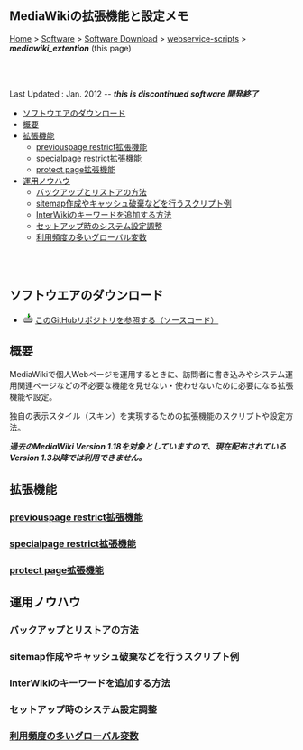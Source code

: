 ## MediaWikiの拡張機能と設定メモ<!-- omit in toc -->

[Home](https://oasis3855.github.io/webpage/) > [Software](https://oasis3855.github.io/webpage/software/index.html) > [Software Download](https://oasis3855.github.io/webpage/software/software-download.html) > [webservice-scripts](../README.md) > ***mediawiki_extention*** (this page)

<br />
<br />

Last Updated : Jan. 2012 -- ***this is discontinued software 開発終了***

- [ソフトウエアのダウンロード](#ソフトウエアのダウンロード)
- [概要](#概要)
- [拡張機能](#拡張機能)
  - [previouspage restrict拡張機能](#previouspage-restrict拡張機能)
  - [specialpage restrict拡張機能](#specialpage-restrict拡張機能)
  - [protect page拡張機能](#protect-page拡張機能)
- [運用ノウハウ](#運用ノウハウ)
  - [バックアップとリストアの方法](#バックアップとリストアの方法)
  - [sitemap作成やキャッシュ破棄などを行うスクリプト例](#sitemap作成やキャッシュ破棄などを行うスクリプト例)
  - [InterWikiのキーワードを追加する方法](#interwikiのキーワードを追加する方法)
  - [セットアップ時のシステム設定調整](#セットアップ時のシステム設定調整)
  - [利用頻度の多いグローバル変数](#利用頻度の多いグローバル変数)

<br />
<br />

## ソフトウエアのダウンロード

- ![download icon](../readme_pics/soft-ico-download-darkmode.gif)   [このGitHubリポジトリを参照する（ソースコード）](../mediawiki_extention/) 

## 概要

MediaWikiで個人Webページを運用するときに、訪問者に書き込みやシステム運用関連ページなどの不必要な機能を見せない・使わせないために必要になる拡張機能や設定。

独自の表示スタイル（スキン）を実現するための拡張機能のスクリプトや設定方法。

***過去のMediaWiki Version 1.18を対象としていますので、現在配布されている Version 1.3以降では利用できません。***

## 拡張機能

### [previouspage restrict拡張機能](readme_documents/previouspage_restrict.md)

### [specialpage restrict拡張機能](readme_documents/specialpage_restrict.md)

### [protect page拡張機能](readme_documents/protect_page.md)

## 運用ノウハウ

### バックアップとリストアの方法

### sitemap作成やキャッシュ破棄などを行うスクリプト例

### InterWikiのキーワードを追加する方法

### セットアップ時のシステム設定調整

### [利用頻度の多いグローバル変数](readme_documents/howto_global_variables.md)

